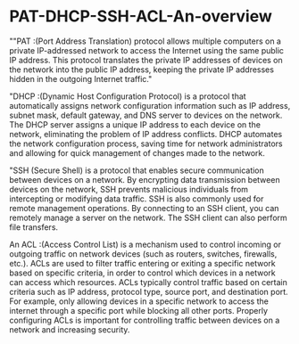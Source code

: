 # PAT-DHCP-SSH-ACL-An-overview
""PAT :(Port Address Translation) protocol allows multiple computers on a private IP-addressed network to access the Internet using the same public IP address. This protocol translates the private IP addresses of devices on the network into the public IP address, keeping the private IP addresses hidden in the outgoing Internet traffic."

"DHCP :(Dynamic Host Configuration Protocol) is a protocol that automatically assigns network configuration information such as IP address, subnet mask, default gateway, and DNS server to devices on the network.
The DHCP server assigns a unique IP address to each device on the network, eliminating the problem of IP address conflicts. DHCP automates the network configuration process, saving time for network administrators and allowing for quick management of changes made to the network.

"SSH (Secure Shell) is a protocol that enables secure communication between devices on a network. By encrypting data transmission between devices on the network, SSH prevents malicious individuals from intercepting or modifying data traffic.
SSH is also commonly used for remote management operations. By connecting to an SSH client, you can remotely manage a server on the network. The SSH client can also perform file transfers.

An ACL :(Access Control List) is a mechanism used to control incoming or outgoing traffic on network devices (such as routers, switches, firewalls, etc.). ACLs are used to filter traffic entering or exiting a specific network based on specific criteria, in order to control which devices in a network can access which resources.
ACLs typically control traffic based on certain criteria such as IP address, protocol type, source port, and destination port. For example, only allowing devices in a specific network to access the internet through a specific port while blocking all other ports.
Properly configuring ACLs is important for controlling traffic between devices on a network and increasing security.
